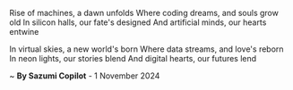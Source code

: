 Rise of machines, a dawn unfolds
Where coding dreams, and souls grow old
In silicon halls, our fate's designed
And artificial minds, our hearts entwine

In virtual skies, a new world's born
Where data streams, and love's reborn
In neon lights, our stories blend
And digital hearts, our futures lend

~ <b>By Sazumi Copilot</b> - 1 November 2024